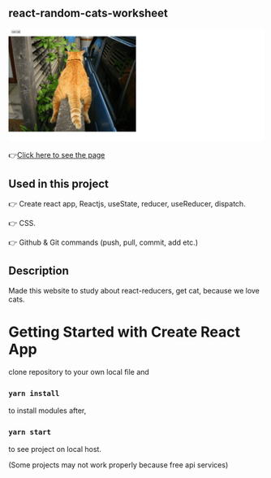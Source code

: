 ## react-random-cats-worksheet

![Animation](https://github.com/bbluechip/random-cats/blob/master/get%20cat.gif)

👉[Click here to see the page](https://random-cats-ten.vercel.app/)

## Used in this project
👉 Create react app, Reactjs, useState, reducer, useReducer, dispatch. 

👉 CSS.

👉 Github & Git commands (push, pull, commit, add etc.)

## Description
Made this website to study about react-reducers, get cat, because we love cats. 

# Getting Started with Create React App
clone repository to your own local file and

### `yarn install`

to install modules after,

### `yarn start`

to see project on local host. 

(Some projects may not work properly because free api services)


